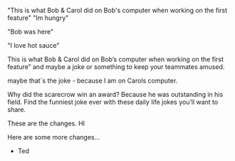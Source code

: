

"This is what Bob & Carol did on Bob's computer when working on the first feature"
"Im hungry"

"Bob was here"

"I love hot sauce"

This is what Bob & Carol did on Bob’s computer when working on the first feature” and maybe a joke or something to keep your teammates amused.




maybe that`s the joke - because I am on Carols computer.

Why did the scarecrow win an award? Because he was outstanding in his field. Find the funniest joke ever with these daily life jokes you’ll want to share.

These are the changes. HI 


Here are some more changes...



- Ted





